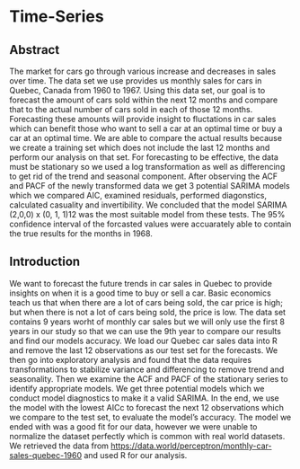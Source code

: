 # Time-Series
## Abstract
The market for cars go through various increase and decreases in sales over time. The data set we use
provides us monthly sales for cars in Quebec, Canada from 1960 to 1967. Using this data set, our goal is to
forecast the amount of cars sold within the next 12 months and compare that to the actual number of cars
sold in each of those 12 months. Forecasting these amounts will provide insight to fluctations in car sales
which can benefit those who want to sell a car at an optimal time or buy a car at an optimal time.
We are able to compare the actual results because we create a training set which does not include the last
12 months and perform our analysis on that set. For forecasting to be effective, the data must be stationary
so we used a log transformation as well as differencing to get rid of the trend and seasonal component.
After observing the ACF and PACF of the newly transformed data we get 3 potential SARIMA models
which we compared AIC, examined residuals, performed diagonstics, calculated casuality and invertibility.
We concluded that the model SARIMA (2,0,0) x (0, 1, 1)12 was the most suitable model from these tests.
The 95% confidence interval of the forcasted values were accuarately able to contain the true results for the
months in 1968.
## Introduction
We want to forecast the future trends in car sales in Quebec to provide insights on when it is a good time
to buy or sell a car. Basic economics teach us that when there are a lot of cars being sold, the car price is
high; but when there is not a lot of cars being sold, the price is low. The data set contains 9 years worht
of monthly car sales but we will only use the first 8 years in our study so that we can use the 9th year to
compare our results and find our models accuracy. We load our Quebec car sales data into R and remove
the last 12 observations as our test set for the forecasts. We then go into exploratory analysis and found
that the data requires transformations to stabilize variance and differencing to remove trend and seasonality.
Then we examine the ACF and PACF of the stationary series to identify appropriate models. We get three
potential models which we conduct model diagnostics to make it a valid SARIMA. In the end, we use the
model with the lowest AICc to forecast the next 12 observations which we compare to the test set, to evaluate
the model’s accuracy. The model we ended with was a good fit for our data, however we were unable to
normalize the dataset perfectly which is common with real world datasets. We retrieved the data from
https://data.world/perceptron/monthly-car-sales-quebec-1960 and used R for our analysis.
